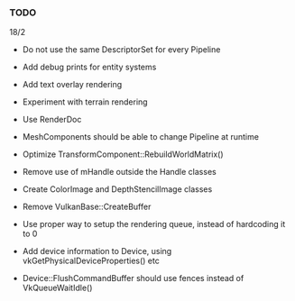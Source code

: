 ### TODO

18/2
* Do not use the same DescriptorSet for every Pipeline
* Add debug prints for entity systems
* Add text overlay rendering
* Experiment with terrain rendering
* Use RenderDoc

* MeshComponents should be able to change Pipeline at runtime
* Optimize TransformComponent::RebuildWorldMatrix()
* Remove use of mHandle outside the Handle classes
* Create ColorImage and DepthStencilImage classes
* Remove VulkanBase::CreateBuffer
* Use proper way to setup the rendering queue, instead of hardcoding it to 0
* Add device information to Device, using vkGetPhysicalDeviceProperties() etc
* Device::FlushCommandBuffer should use fences instead of VkQueueWaitIdle()
